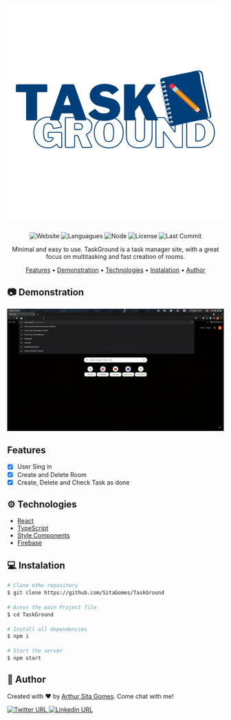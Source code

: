 <h1 align="center">
  <a href="http://Taskground.netlify.app">
     <img src="Github/Images/TaskGround.png" />
  </a>
</h1>

<p align="center">
	<img alt="Website" src="https://img.shields.io/website?down_color=red&down_message=offline&up_color=blue&up_message=online&url=https%3A%2F%2Ftaskground.netlify.app" />
	<img alt="Languagues" src="https://img.shields.io/github/languages/count/SitaGomes/TaskGround" />
	<img alt="Node" src="https://img.shields.io/node/v/npm" />
	<img alt="License" src="https://img.shields.io/badge/license-MIT-brightgreen" />
	<img alt="Last Commit" src="https://img.shields.io/github/last-commit/SitaGomes/TaskGround"/>
	
</p>

<p align="center"> 
	Minimal and easy to use.
TaskGround is a task manager site, with a great focus on multitasking and fast creation of rooms.
</p>


<p align="center">
 <a href="#features">Features</a> •
 <a href="#camera-demonstration">Demonstration</a> •
 <a href="#gear-technologies">Technologies</a> •
 <a href="#computer-instalation">Instalation</a> •
 <a href="#handshake-author">Author</a> 
</p>

## :camera: **Demonstration**
<div align="center">

![TaskGround GIF](Github/Videos/TaskGroundDemo.gif)

</div>

## **Features**

- [x] User Sing in
- [x] Create and Delete Room
- [x] Create, Delete and Check Task as done

## :gear: **Technologies**  

* [React](https://pt-br.reactjs.org/)
* [TypeScript](https://www.typescriptlang.org/)
* [Style Components](https://styled-components.com/)
* [Firebase](https://firebase.com/)


## :computer: **Instalation**

```bash
# Clone ethe repository
$ git clone https://github.com/SitaGomes/TaskGround

# Acess the main Project file
$ cd TaskGround

# Install all dependencies
$ npm i

# Start the server
$ npm start
```


## :handshake: **Author**
	
Created with ♥ by <a href="github.com/SitaGomes">Arthur Sita Gomes</a>. Come chat with me!

<a href="https://twitter.com/ArthurSitaGomes">
	<img alt="Twitter URL" src="https://img.shields.io/twitter/url?style=social&url=https%3A%2F%2Ftwitter.com%2FArthurSitaGomes">
	
<a href="https://www.linkedin.com/in/arthur-sita-gomes-3683221b3/">
	<img alt="Linkedin URL" src="https://img.shields.io/badge/-Linkedin-blue?style=flat-square&logo=Linkedin&logoColor=white&link=https://www.linkedin.com/in/arthur-sita-gomes-3683221b3/">
